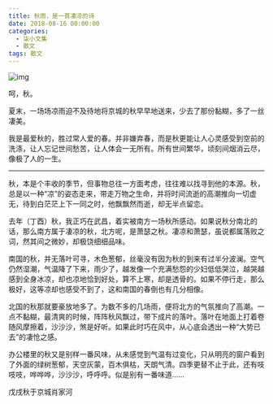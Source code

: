 ```yaml
---
title: 秋雨，是一首凄凉的诗
date: 2018-08-16 00:00:00
categories:
  - 柒小文集
  - 散文
tags: 散文
---
```


<!-- more -->

![img](/imgs/1537800043006.jpg)

呵，秋。

夏末，一场场凉雨迫不及待地将京城的秋早早地送来，少去了那份黏糊，多了一丝凄美。

我是最爱秋的，胜过常人爱的春。并非嫌弃春，而是秋更能让人心灵感受到空前的洗涤，让人忘记世间愁苦，让人体会一无所有。所有世间繁华，顷刻间烟消云尽，像极了人的一生。

---

秋，本是个丰收的季节，但事物总往一方面考虑，往往难以找寻到他的本源。秋，总是以一种“凉”的姿态走来，带走万物之生命，并将时间流逝的高潮推向一切虚无，待到白茫茫上下一同之时，他飘飘然而逝，却无半点留恋。

去年（丁酉）秋，我正巧在武昌，着实被南方一场秋所感动。如果说秋分南北的话，那么南方属于凄凉的秋，北方呢，是萧瑟之秋。凄凉和萧瑟，虽说都属落败之词，然其间之微妙，却极饶细细品味。

南国的秋，并无落叶可寻，木色葱郁，丝毫没有因为秋的到来有过半分波澜。空气仍然湿潮，气温降了下来，雨少了，越发像一个充满愁怨的少妇低低哭泣，越哭越感到全身冰凉，却也凉地恰到好处，算不上寒，却是透骨的。如果不停行走，那么极好，这等凉却也感受不到了，这和南国的春倒也有几分相像。

北国的秋那就要豪放地多了。为数不多的几场雨，便将北方的气氛推向了高潮。一点不黏糊，最清爽的时候，阵阵秋风飘过，带下成片的落叶。落叶在地面上打着卷随风摩擦着，沙沙沙，煞是好听。如果此时巧在风中，从心底会透出一种“大势已去”的凄怆之感。

办公楼里的秋又是别样一番风味，从未感觉到气温有过变化，只从明亮的窗户看到了外面的绿树葱郁，天空灰蒙，百木俱枯，天朗气清。四季更替不止于此，还有吱吱吱，哗哗哗，沙沙沙，呼呼呼。似是别有一番味道……

戊戌秋于京城肖家河